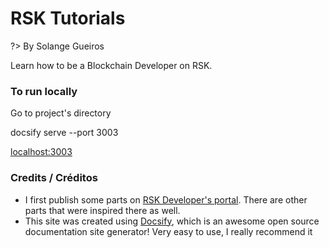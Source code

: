 # RSK Tutorials

?> By Solange Gueiros

Learn how to be a Blockchain Developer on RSK.

### To run locally

Go to project's directory

docsify serve --port 3003

[localhost:3003](http://localhost:3003/)


### Credits / Créditos

- I first publish some parts on [RSK Developer's portal](https://developers.rsk.co/). 
There are other parts that were inspired there as well.
- This site was created using [Docsify](https://docsify.js.org), which is an awesome open source documentation site generator! 
Very easy to use, I really recommend it
